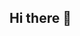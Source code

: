 ## Hi there 👋

<!--
**MennaElwan155/MennaElwan155** is a ✨ _special_ ✨ repository because its `README.md` (this file) appears on your GitHub profile.

# Hi, I'm Menna Elwan 👋

## About Me 👩‍💻
I'm a dedicated developer specializing in AI , Machine Learning and Flutter trainee

## Connect with me 🌐
- [LinkedIn]:www.linkedin.com/in/menna-elwan-521bb331b

## Skills
![Python](https://img.shields.io/badge/Python-3776AB?style=flat&logo=python&logoColor=white)
![Machine Learning](https://img.shields.io/badge/Machine%20Learning-FF6F61?style=flat&logo=python&logoColor=white)
![Dart](https://img.shields.io/badge/Dart-0175C2?style=flat&logo=dart&logoColor=white)
![PyTorch](https://img.shields.io/badge/PyTorch-EE4C2C?style=flat&logo=pytorch&logoColor=white)
![Flutter](https://img.shields.io/badge/Flutter-02569B?style=flat&logo=flutter&logoColor=white)
![Android](https://img.shields.io/badge/Android-3DDC84?style=flat&logo=android&logoColor=white)

## Currently Working On 🌟
- I'm currently working on mastering Flutter and perfecting my Flutter skills

## Currently Learning 🌱
- I'm currently learning advanced Flutter techniques and deepening my Flutter expertise

## Ask me about 💬
- Ask me about Flutter & AI

## How to reach me 📫
- Email: mennaaelwan@gmail.com
